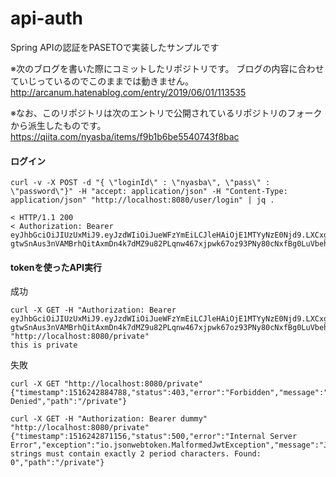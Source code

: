 # api-auth

Spring APIの認証をPASETOで実装したサンプルです

※次のブログを書いた際にコミットしたリポジトリです。
ブログの内容に合わせていじっているのでこのままでは動きません。
http://arcanum.hatenablog.com/entry/2019/06/01/113535

※なお、このリポジトリは次のエントリで公開されているリポジトリのフォークから派生したものです。
https://qiita.com/nyasba/items/f9b1b6be5540743f8bac


#### ログイン

```
curl -v -X POST -d "{ \"loginId\" : \"nyasba\", \"pass\" : \"password\"}" -H "accept: application/json" -H "Content-Type: application/json" "http://localhost:8080/user/login" | jq .

< HTTP/1.1 200
< Authorization: Bearer eyJhbGciOiJIUzUxMiJ9.eyJzdWIiOiJueWFzYmEiLCJleHAiOjE1MTYyNzE0Njd9.LXCxgcrDW-gtwSnAus3nVAMBrhQitAxmDn4k7dMZ9u82PLqnw467xjpwk67oz93PNy80cNxfBg0LuVbehIih3w

```

#### tokenを使ったAPI実行

成功

```
curl -X GET -H "Authorization: Bearer eyJhbGciOiJIUzUxMiJ9.eyJzdWIiOiJueWFzYmEiLCJleHAiOjE1MTYyNzE0Njd9.LXCxgcrDW-gtwSnAus3nVAMBrhQitAxmDn4k7dMZ9u82PLqnw467xjpwk67oz93PNy80cNxfBg0LuVbehIih3w" "http://localhost:8080/private" 
this is private
```

失敗

```
curl -X GET "http://localhost:8080/private"
{"timestamp":1516242884788,"status":403,"error":"Forbidden","message":"Access Denied","path":"/private"}

curl -X GET -H "Authorization: Bearer dummy" "http://localhost:8080/private"
{"timestamp":1516242871156,"status":500,"error":"Internal Server Error","exception":"io.jsonwebtoken.MalformedJwtException","message":"JWT strings must contain exactly 2 period characters. Found: 0","path":"/private"}
```
